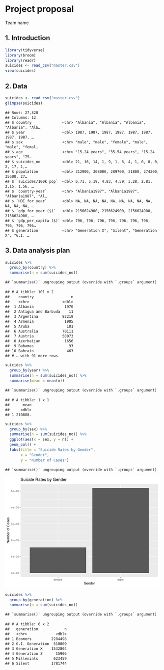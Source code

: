 Project proposal
================
Team name

## 1\. Introduction

``` r
library(tidyverse)
library(broom)
library(readr)
suicides <- read_csv("master.csv")
view(suicides)
```

## 2\. Data

``` r
suicides <- read_csv("master.csv")
glimpse(suicides)
```

    ## Rows: 27,820
    ## Columns: 12
    ## $ country              <chr> "Albania", "Albania", "Albania", "Albania", "Alb…
    ## $ year                 <dbl> 1987, 1987, 1987, 1987, 1987, 1987, 1987, 1987, …
    ## $ sex                  <chr> "male", "male", "female", "male", "male", "femal…
    ## $ age                  <chr> "15-24 years", "35-54 years", "15-24 years", "75…
    ## $ suicides_no          <dbl> 21, 16, 14, 1, 9, 1, 6, 4, 1, 0, 0, 0, 2, 17, 1,…
    ## $ population           <dbl> 312900, 308000, 289700, 21800, 274300, 35600, 27…
    ## $ `suicides/100k pop`  <dbl> 6.71, 5.19, 4.83, 4.59, 3.28, 2.81, 2.15, 1.56, …
    ## $ `country-year`       <chr> "Albania1987", "Albania1987", "Albania1987", "Al…
    ## $ `HDI for year`       <dbl> NA, NA, NA, NA, NA, NA, NA, NA, NA, NA, NA, NA, …
    ## $ `gdp_for_year ($)`   <dbl> 2156624900, 2156624900, 2156624900, 2156624900, …
    ## $ `gdp_per_capita ($)` <dbl> 796, 796, 796, 796, 796, 796, 796, 796, 796, 796…
    ## $ generation           <chr> "Generation X", "Silent", "Generation X", "G.I. …

## 3\. Data analysis plan

``` r
suicides %>% 
  group_by(country) %>% 
  summarise(n = sum(suicides_no))
```

    ## `summarise()` ungrouping output (override with `.groups` argument)

    ## # A tibble: 101 x 2
    ##    country                 n
    ##    <chr>               <dbl>
    ##  1 Albania              1970
    ##  2 Antigua and Barbuda    11
    ##  3 Argentina           82219
    ##  4 Armenia              1905
    ##  5 Aruba                 101
    ##  6 Australia           70111
    ##  7 Austria             50073
    ##  8 Azerbaijan           1656
    ##  9 Bahamas                93
    ## 10 Bahrain               463
    ## # … with 91 more rows

``` r
suicides %>% 
  group_by(year) %>% 
  summarise(n = sum(suicides_no)) %>% 
  summarise(mean = mean(n))
```

    ## `summarise()` ungrouping output (override with `.groups` argument)

    ## # A tibble: 1 x 1
    ##      mean
    ##     <dbl>
    ## 1 210888.

``` r
suicides %>% 
  group_by(sex) %>% 
  summarise(n = sum(suicides_no)) %>% 
  ggplot(aes(x = sex, y = n)) + 
  geom_col() +
  labs(title = "Suicide Rates by Gender",
       x = "Gender",
       y = "Number of Cases")
```

    ## `summarise()` ungrouping output (override with `.groups` argument)

![](proposal_files/figure-gfm/unnamed-chunk-3-1.png)<!-- -->

``` r
suicides %>% 
  group_by(generation) %>% 
  summarise(n = sum(suicides_no))
```

    ## `summarise()` ungrouping output (override with `.groups` argument)

    ## # A tibble: 6 x 2
    ##   generation            n
    ##   <chr>             <dbl>
    ## 1 Boomers         2284498
    ## 2 G.I. Generation  510009
    ## 3 Generation X    1532804
    ## 4 Generation Z      15906
    ## 5 Millenials       623459
    ## 6 Silent          1781744
